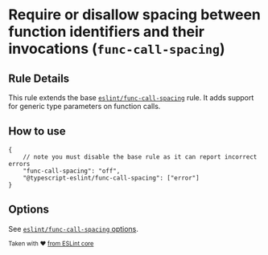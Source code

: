 # Require or disallow spacing between function identifiers and their invocations (`func-call-spacing`)

## Rule Details

This rule extends the base [`eslint/func-call-spacing`](https://eslint.org/docs/rules/func-call-spacing) rule.
It adds support for generic type parameters on function calls.

## How to use

```jsonc
{
    // note you must disable the base rule as it can report incorrect errors
    "func-call-spacing": "off",
    "@typescript-eslint/func-call-spacing": ["error"]
}
```

## Options

See [`eslint/func-call-spacing` options](https://eslint.org/docs/rules/func-call-spacing#options).

<sup>Taken with ❤️ [from ESLint core](https://github.com/eslint/eslint/blob/master/docs/rules/func-call-spacing.md)</sup>
